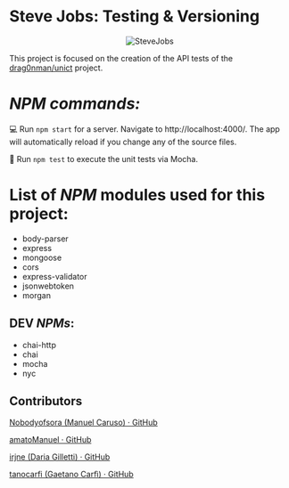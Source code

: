 # Steve Jobs: Testing & Versioning

<p align=center>
  <img src=https://i.imgur.com/nUnIWCS.jpg alt=SteveJobs Academy>
</p>

This project is focused on the creation of the API tests of the [drag0nman/unict](https://github.com/drag0nman/unict) project.

# _NPM commands:_

:computer: Run `npm start` for a server. Navigate to http://localhost:4000/. The app will automatically reload if you change any of the source files.

:bug: Run `npm test` to execute the unit tests via Mocha.

# List of _NPM_ modules used for this project:

- body-parser
- express
- mongoose
- cors
- express-validator
- jsonwebtoken
- morgan

## DEV _NPMs_:

- chai-http
- chai
- mocha
- nyc

## Contributors

[Nobodyofsora (Manuel Caruso) · GitHub](https://github.com/Nobodyofsora)

[amatoManuel · GitHub](https://github.com/amatoManuel)

[irjne (Daria Gilletti) · GitHub](https://github.com/irjne)

[tanocarfi (Gaetano Carfì) · GitHub](https://github.com/tanocarfi)
